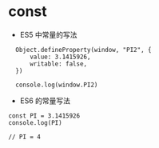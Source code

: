# const 

* ES5 中常量的写法

```
  Object.defineProperty(window, "PI2", {
      value: 3.1415926,
      writable: false,
  })

  console.log(window.PI2)

```
  * ES6 的常量写法

```
const PI = 3.1415926
console.log(PI)

// PI = 4
```